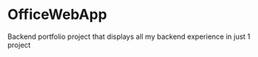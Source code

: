 # OfficeWebApp
Backend portfolio project that displays all my backend experience in just 1 project 
